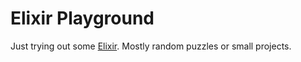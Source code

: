 # Elixir Playground

Just trying out some [Elixir](http://elixir-lang.org/). Mostly random puzzles or
small projects.
